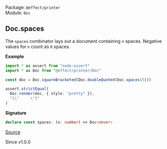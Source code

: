 Package: `@effect/printer`<br />
Module: `Doc`<br />

## Doc.spaces

The `spaces` combinator lays out a document containing `n` spaces. Negative
values for `n` count as `0` spaces.

**Example**

```ts
import * as assert from "node:assert"
import * as Doc from "@effect/printer/Doc"

const doc = Doc.squareBracketed(Doc.doubleQuoted(Doc.spaces(5)))

assert.strictEqual(
  Doc.render(doc, { style: "pretty" }),
  "[\"     \"]"
)
```

**Signature**

```ts
declare const spaces: (n: number) => Doc<never>
```

[Source](https://github.com/Effect-TS/effect/tree/main/packages/printer/src/Doc.ts#L2326)

Since v1.0.0